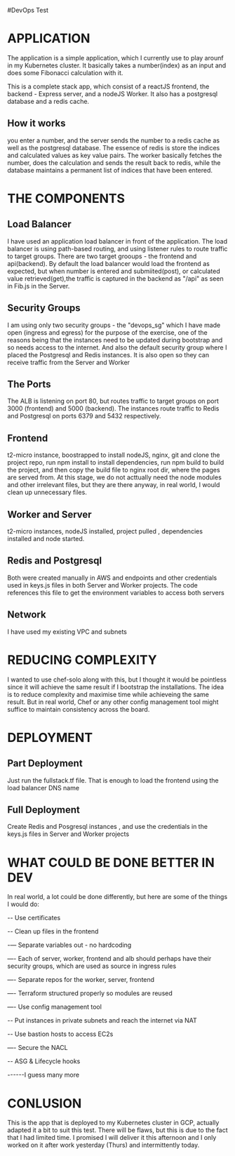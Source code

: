 #DevOps Test

# APPLICATION

The application is a simple application, which I currently use to play arounf in my Kubernetes cluster.
It basically takes a number(index) as an input and does some Fibonacci calculation with it.

This is a complete stack app, which consist of a reactJS frontend, the backend - Express server, and a nodeJS Worker. It also has a postgresql database and a redis cache.

## How it works
you enter a number, and the server sends the number to a redis cache as well as the postgresql database. The essence of redis is store the indices and calculated values as key value pairs. The worker basically fetches the number, does the calculation and sends the result back to redis, while the database maintains a permanent list of indices that have been entered.

# THE COMPONENTS

## Load Balancer
I have used an application load balancer in front of the application. The load balancer is using path-based routing, and using listener rules to route traffic to target groups. There are two target grooups - the frontend and api(backend). By default the load balancer would load the frontend as expected, but when number is entered and submiited(post), or calculated value retrieved(get),the traffic is captured in the backend as "/api" as seen in Fib.js in the Server.

## Security Groups
I am using only two security groups - the "devops_sg" which I have made open (ingress and egress) for the purpose of the exercise, one of the reasons being that the instances need to be updated during bootstrap and so needs access to the internet. And also the default security group where I placed the Postgresql and Redis instances. It is also open so they can receive traffic from the Server and Worker

## The Ports
The ALB is listening on port 80, but routes traffic to target groups on port 3000 (frontend) and 5000 (backend). The instances route traffic to Redis and Postgresql on ports 6379 and 5432 respectively.

## Frontend
t2-micro instance, boostrapped to install nodeJS, nginx, git and clone the project repo, run npm install to install dependencies, run npm build to build the project, and then copy the build file to nginx root dir, where the pages are served from. At this stage, we do not acttually need the node modules and other irrelevant files, but they are there anyway, in real world, I would clean up unnecessary files.

## Worker and Server
t2-micro instances, nodeJS installed, project pulled , dependencies installed and node started.

## Redis and Postgresql
Both were created manually in AWS and endpoints and other credentials  used in keys.js files in both Server and Worker projects. The code references this file to get the environment variables to access both servers

## Network
I have used my existing VPC and subnets

# REDUCING COMPLEXITY

I wanted to use chef-solo along with this, but I thought it would be pointless since it will achieve the same result if I bootstrap the installations. The idea is to reduce complexity and maximise time while achieveing the same result. But in real world, Chef or any other config management tool might suffice to maintain consistency across the board.

# DEPLOYMENT

## Part Deployment
Just run the fullstack.tf file. That is enough to load the frontend using the load balancer DNS name
## Full Deployment
Create Redis and Posgresql instances , and use the credentials in the keys.js files in Server and Worker projects


# WHAT COULD BE DONE BETTER IN DEV

In real world, a lot could be done differently, but here are some of the things I would do:

-- Use certificates

-- Clean up files in the frontend

-— Separate variables out - no hardcoding 

—- Each of server, worker, frontend and alb should perhaps have their security groups, which are used as source in ingress rules 

—- Separate repos for the worker, server, frontend

—- Terraform structured properly so modules are reused 

—- Use config management tool

-- Put instances in private subnets and reach the internet via NAT

-- Use bastion hosts to access EC2s

—- Secure the  NACL

-- ASG & Lifecycle hooks

------I guess many more 

# CONLUSION
This is the app that is deployed to my Kubernetes cluster in GCP, actually adapted it a bit to suit this test. There will be flaws,  but this is due to the fact that I had limited time. I promised I will deliver it this afternoon and I only worked on it after work yesterday (Thurs) and intermittently today. 





